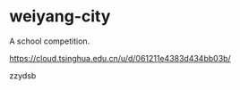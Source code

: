 # weiyang-city

A school competition.

https://cloud.tsinghua.edu.cn/u/d/061211e4383d434bb03b/

zzydsb
